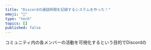 ```yaml
---
title: "Discordの通話時間を記録するシステムを作った！"
emoji: "🎃"
type: "tech"
topics: []
published: false
---
```


コミュニティ内の各メンバーの活動を可視化するという目的でDiscordの
